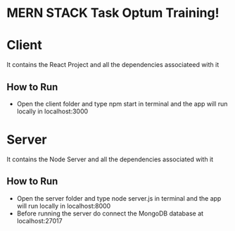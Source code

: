 # MERN STACK Task Optum Training!

# Client

It contains the React Project and all the dependencies associateed with it

## How to Run

- Open the client folder and type npm start in terminal and the app will run locally in localhost:3000

# Server

It contains the Node Server and all the dependencies associated with it

## How to Run

- Open the server folder and type node server.js in terminal and the app will run locally in localhost:8000
- Before running the server do connect the MongoDB database at localhost:27017


